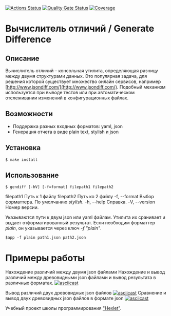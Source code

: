 [![Actions Status](https://github.com/ganiev-dev/java-project-71/actions/workflows/hexlet-check.yml/badge.svg)](https://github.com/ganiev-dev/java-project-71/actions)
[![Quality Gate Status](https://sonarcloud.io/api/project_badges/measure?project=ganiev-dev_java-project-71&metric=alert_status)](https://sonarcloud.io/summary/new_code?id=ganiev-dev_java-project-71)
[![Coverage](https://sonarcloud.io/api/project_badges/measure?project=ganiev-dev_java-project-71&metric=coverage)](https://sonarcloud.io/summary/new_code?id=ganiev-dev_java-project-71)
 # Вычислитель отличий / Generate Difference

## Описание 

Вычислитель отличий – консольная утилита, определяющая разницу между двумя структурами данных. Это популярная задача, для решения которой существует множество онлайн сервисов, например [http://www.jsondiff.com/](http://www.jsondiff.com/). Подобный механизм используется при выводе тестов или при автоматическом отслеживании изменений в конфигурационных файлах.

## Возможности
-   Поддержка разных входных форматов: yaml, json
-   Генерация отчета в виде plain text, stylish и json

## Установка

	$ make install              

## Использование
	$ gendiff [-hV] [-f=format] filepath1 filepath2
filepath1	Путь к 1 файлу
filepath2	Путь ко 2 файлу
  -f, --format	Выбор форматтера. По умолчанию *stylish.*
  -h, --help	Справка.
  -V, --version	Номер версии.



Указываются пути к двум json или yaml файлам. Утилита их сранивает и выдает отформатированный результат. Если необходим форматтер *plain*, он указывается через ключ *-f "plain"*.

	$app -f plain path1.json path2.json



# Примеры работы
Нахождение различий между двумя json файлами 
Нахождение и вывод различий между древовидными json файлами и вывод результата в различных форматах.
[![asciicast](https://asciinema.org/a/yz0WFg6GGXzF8pb0ty2rCc7kx.svg)](https://asciinema.org/a/yz0WFg6GGXzF8pb0ty2rCc7kx)

Вывод различий двух древовидных json файлов
[![asciicast](https://asciinema.org/a/4KhZfanaDw2EAMKz52XAyfMFH.svg)](https://asciinema.org/a/4KhZfanaDw2EAMKz52XAyfMFH)
Сравнение и вывод двух древовидных json файлов в формате json
[![asciicast](https://asciinema.org/a/oXwgY4cMNz06F3CkcitaBnaqE.svg)](https://asciinema.org/a/oXwgY4cMNz06F3CkcitaBnaqE)

Учебный проект школы программирования ["Hexlet"](https://ru.hexlet.io/?ref=252944).
